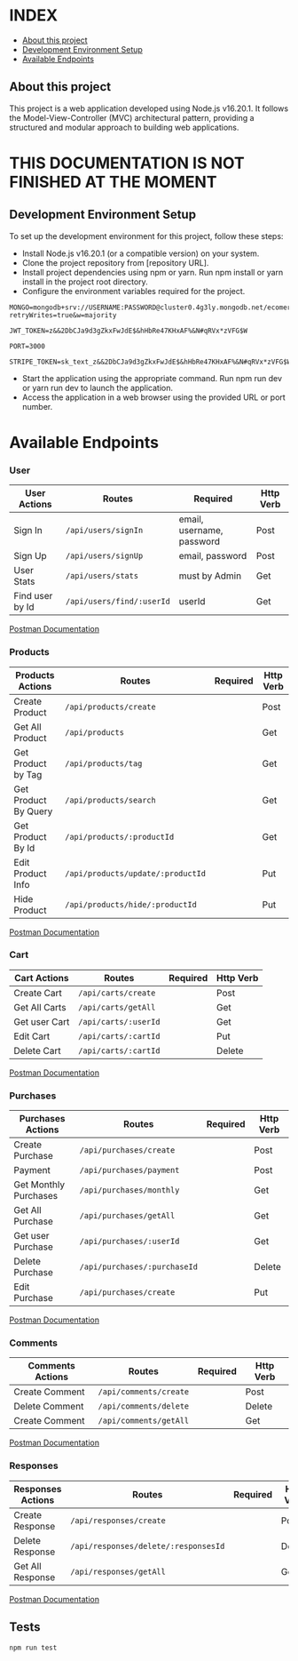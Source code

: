 # INDEX

- [About this project](#About-this-project)
- [Development Environment Setup](#Development-Environment-Setup)
- [Available Endpoints](#Available-Endpoints)

## About this project

This project is a web application developed using Node.js v16.20.1. It follows the Model-View-Controller (MVC) architectural pattern, providing a structured and modular approach to building web applications.

# THIS DOCUMENTATION IS NOT FINISHED AT THE MOMENT
## Development Environment Setup

To set up the development environment for this project, follow these steps:

- Install Node.js v16.20.1 (or a compatible version) on your system.
- Clone the project repository from [repository URL].
- Install project dependencies using npm or yarn. Run npm install or yarn install in the project root directory.
- Configure the environment variables required for the project.

```
MONGO=mongodb+srv://USERNAME:PASSWORD@cluster0.4g3ly.mongodb.net/ecomerce?retryWrites=true&w=majority
```

```
JWT_TOKEN=z&&2DbCJa9d3gZkxFwJdE$&hHbRe47KHxAF%&N#qRVx*zVFG$W
```

```
PORT=3000
```

```
STRIPE_TOKEN=sk_text_z&&2DbCJa9d3gZkxFwJdE$&hHbRe47KHxAF%&N#qRVx*zVFG$W

```

- Start the application using the appropriate command. Run npm run dev or yarn run dev to launch the application.
- Access the application in a web browser using the provided URL or port number.

# Available Endpoints

### User

| User Actions    | Routes                    | Required                  | Http Verb |
| --------------- | ------------------------- | ------------------------- | --------- |
| Sign In         | `/api/users/signIn`       | email, username, password | Post      |
| Sign Up         | `/api/users/signUp`       | email, password           | Post      |
| User Stats      | `/api/users/stats`        | must by Admin             | Get       |
| Find user by Id | `/api/users/find/:userId` | userId                    | Get       |

[Postman Documentation]()

### Products

| Products Actions     | Routes                            | Required | Http Verb |
| -------------------- | --------------------------------- | -------- | --------- |
| Create Product       | `/api/products/create`            |          | Post      |
| Get All Product      | `/api/products`                   |          | Get       |
| Get Product by Tag   | `/api/products/tag`               |          | Get       |
| Get Product By Query | `/api/products/search`            |          | Get       |
| Get Product By Id    | `/api/products/:productId`        |          | Get       |
| Edit Product Info    | `/api/products/update/:productId` |          | Put       |
| Hide Product         | `/api/products/hide/:productId`   |          | Put       |

[Postman Documentation]()

### Cart

| Cart Actions  | Routes               | Required | Http Verb |
| ------------- | -------------------- | -------- | --------- |
| Create Cart   | `/api/carts/create`  |          | Post      |
| Get All Carts | `/api/carts/getAll`  |          | Get       |
| Get user Cart | `/api/carts/:userId` |          | Get       |
| Edit Cart     | `/api/carts/:cartId` |          | Put       |
| Delete Cart   | `/api/carts/:cartId` |          | Delete    |

[Postman Documentation]()

### Purchases

| Purchases Actions     | Routes                       | Required | Http Verb |
| --------------------- | ---------------------------- | -------- | --------- |
| Create Purchase       | `/api/purchases/create`      |          | Post      |
| Payment               | `/api/purchases/payment`     |          | Post      |
| Get Monthly Purchases | `/api/purchases/monthly`     |          | Get       |
| Get All Purchase      | `/api/purchases/getAll`      |          | Get       |
| Get user Purchase     | `/api/purchases/:userId`     |          | Get       |
| Delete Purchase       | `/api/purchases/:purchaseId` |          | Delete    |
| Edit Purchase         | `/api/purchases/create`      |          | Put       |

[Postman Documentation]()

### Comments

| Comments Actions | Routes                 | Required | Http Verb |
| ---------------- | ---------------------- | -------- | --------- |
| Create Comment   | `/api/comments/create` |          | Post      |
| Delete Comment   | `/api/comments/delete` |          | Delete    |
| Create Comment   | `/api/comments/getAll` |          | Get       |

[Postman Documentation]()

### Responses

| Responses Actions | Routes                               | Required | Http Verb |
| ----------------- | ------------------------------------ | -------- | --------- |
| Create Response   | `/api/responses/create`              |          | Post      |
| Delete Response   | `/api/responses/delete/:responsesId` |          | Delete    |
| Get All Response  | `/api/responses/getAll`              |          | Get       |

[Postman Documentation]()

## Tests

```
npm run test

```
